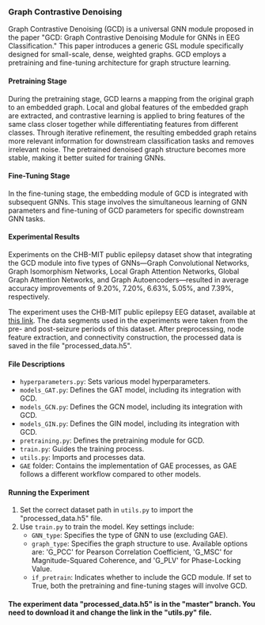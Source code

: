 ### Graph Contrastive Denoising

Graph Contrastive Denoising (GCD) is a universal GNN module proposed in the paper "GCD: Graph Contrastive Denoising Module for GNNs in EEG Classification." This paper introduces a generic GSL module specifically designed for small-scale, dense, weighted graphs. GCD employs a pretraining and fine-tuning architecture for graph structure learning. 

#### Pretraining Stage
During the pretraining stage, GCD learns a mapping from the original graph to an embedded graph. Local and global features of the embedded graph are extracted, and contrastive learning is applied to bring features of the same class closer together while differentiating features from different classes. Through iterative refinement, the resulting embedded graph retains more relevant information for downstream classification tasks and removes irrelevant noise. The pretrained denoised graph structure becomes more stable, making it better suited for training GNNs.

#### Fine-Tuning Stage
In the fine-tuning stage, the embedding module of GCD is integrated with subsequent GNNs. This stage involves the simultaneous learning of GNN parameters and fine-tuning of GCD parameters for specific downstream GNN tasks.

#### Experimental Results
Experiments on the CHB-MIT public epilepsy dataset show that integrating the GCD module into five types of GNNs—Graph Convolutional Networks, Graph Isomorphism Networks, Local Graph Attention Networks, Global Graph Attention Networks, and Graph Autoencoders—resulted in average accuracy improvements of 9.20%, 7.20%, 6.63%, 5.05%, and 7.39%, respectively.

The experiment uses the CHB-MIT public epilepsy EEG dataset, available at [this link](https://physionet.org/content/chbmit/1.0.0/). The data segments used in the experiments were taken from the pre- and post-seizure periods of this dataset. After preprocessing, node feature extraction, and connectivity construction, the processed data is saved in the file "processed_data.h5".

#### File Descriptions
- `hyperparameters.py`: Sets various model hyperparameters.
- `models_GAT.py`: Defines the GAT model, including its integration with GCD.
- `models_GCN.py`: Defines the GCN model, including its integration with GCD.
- `models_GIN.py`: Defines the GIN model, including its integration with GCD.
- `pretraining.py`: Defines the pretraining module for GCD.
- `train.py`: Guides the training process.
- `utils.py`: Imports and processes data.
- `GAE` folder: Contains the implementation of GAE processes, as GAE follows a different workflow compared to other models.

#### Running the Experiment
1. Set the correct dataset path in `utils.py` to import the "processed_data.h5" file.
2. Use `train.py` to train the model. Key settings include:
   - `GNN_type`: Specifies the type of GNN to use (excluding GAE).
   - `graph_type`: Specifies the graph structure to use. Available options are: 'G_PCC' for Pearson Correlation Coefficient, 'G_MSC' for Magnitude-Squared Coherence, and 'G_PLV' for Phase-Locking Value.
   - `if_pretrain`: Indicates whether to include the GCD module. If set to True, both the pretraining and fine-tuning stages will involve GCD.
  

#### The experiment data "processed_data.h5" is in the "master" branch. You need to download it and change the link in the "utils.py" file.
